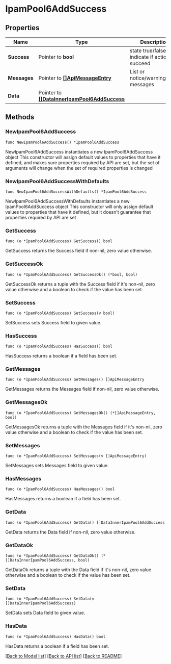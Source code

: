 # IpamPool6AddSuccess

## Properties

Name | Type | Description | Notes
------------ | ------------- | ------------- | -------------
**Success** | Pointer to **bool** | state true/false indicate if action succeed | [optional] 
**Messages** | Pointer to [**[]ApiMessageEntry**](ApiMessageEntry.md) | List or notice/warning/error messages | [optional] 
**Data** | Pointer to [**[]DataInnerIpamPool6AddSuccess**](DataInnerIpamPool6AddSuccess.md) |  | [optional] 

## Methods

### NewIpamPool6AddSuccess

`func NewIpamPool6AddSuccess() *IpamPool6AddSuccess`

NewIpamPool6AddSuccess instantiates a new IpamPool6AddSuccess object
This constructor will assign default values to properties that have it defined,
and makes sure properties required by API are set, but the set of arguments
will change when the set of required properties is changed

### NewIpamPool6AddSuccessWithDefaults

`func NewIpamPool6AddSuccessWithDefaults() *IpamPool6AddSuccess`

NewIpamPool6AddSuccessWithDefaults instantiates a new IpamPool6AddSuccess object
This constructor will only assign default values to properties that have it defined,
but it doesn't guarantee that properties required by API are set

### GetSuccess

`func (o *IpamPool6AddSuccess) GetSuccess() bool`

GetSuccess returns the Success field if non-nil, zero value otherwise.

### GetSuccessOk

`func (o *IpamPool6AddSuccess) GetSuccessOk() (*bool, bool)`

GetSuccessOk returns a tuple with the Success field if it's non-nil, zero value otherwise
and a boolean to check if the value has been set.

### SetSuccess

`func (o *IpamPool6AddSuccess) SetSuccess(v bool)`

SetSuccess sets Success field to given value.

### HasSuccess

`func (o *IpamPool6AddSuccess) HasSuccess() bool`

HasSuccess returns a boolean if a field has been set.

### GetMessages

`func (o *IpamPool6AddSuccess) GetMessages() []ApiMessageEntry`

GetMessages returns the Messages field if non-nil, zero value otherwise.

### GetMessagesOk

`func (o *IpamPool6AddSuccess) GetMessagesOk() (*[]ApiMessageEntry, bool)`

GetMessagesOk returns a tuple with the Messages field if it's non-nil, zero value otherwise
and a boolean to check if the value has been set.

### SetMessages

`func (o *IpamPool6AddSuccess) SetMessages(v []ApiMessageEntry)`

SetMessages sets Messages field to given value.

### HasMessages

`func (o *IpamPool6AddSuccess) HasMessages() bool`

HasMessages returns a boolean if a field has been set.

### GetData

`func (o *IpamPool6AddSuccess) GetData() []DataInnerIpamPool6AddSuccess`

GetData returns the Data field if non-nil, zero value otherwise.

### GetDataOk

`func (o *IpamPool6AddSuccess) GetDataOk() (*[]DataInnerIpamPool6AddSuccess, bool)`

GetDataOk returns a tuple with the Data field if it's non-nil, zero value otherwise
and a boolean to check if the value has been set.

### SetData

`func (o *IpamPool6AddSuccess) SetData(v []DataInnerIpamPool6AddSuccess)`

SetData sets Data field to given value.

### HasData

`func (o *IpamPool6AddSuccess) HasData() bool`

HasData returns a boolean if a field has been set.


[[Back to Model list]](../README.md#documentation-for-models) [[Back to API list]](../README.md#documentation-for-api-endpoints) [[Back to README]](../README.md)


